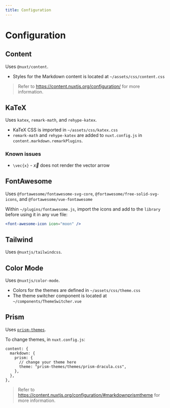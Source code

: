 ```yaml
---
title: Configuration
---
```


# Configuration

## Content

Uses `@nuxt/content`.

- Styles for the Markdown content is located at `~/assets/css/content.css`

> Refer to https://content.nuxtjs.org/configuration/ for more information.

## KaTeX

Uses `katex`, `remark-math`, and `rehype-katex`.

- KaTeX CSS is imported in `~/assets/css/katex.css`
- `remark-math` and `rehype-katex` are added to `nuxt.config.js` in `content.markdown.remarkPlugins`.

### Known issues

- `\vec{x}` - $\vec{x}$ does not render the vector arrow

## FontAwesome

Uses `@fortawesome/fontawesome-svg-core`, `@fortawesome/free-solid-svg-icons`, and `@fortawesome/vue-fontawesome`

Within `~/plugins/fontawesome.js`, import the icons and add to the `library` before using it in any vue file:

```jsx
<font-awesome-icon icon="moon" />
```

## Tailwind

Uses `@nuxtjs/tailwindcss`.

## Color Mode

Uses `@nuxtjs/color-mode`.

- Colors for the themes are defined in `~/assets/css/theme.css`
- The theme switcher component is located at `~/components/ThemeSwitcher.vue`

## Prism

Uses [`prism-themes`](https://www.npmjs.com/package/prism-themes).

To change themes, in `nuxt.config.js`:

```js{1,3-5}[server.js]
content: {
  markdown: {
    prism: {
      // change your theme here
      theme: "prism-themes/themes/prism-dracula.css",
    },
  },
},
```

> Refer to https://content.nuxtjs.org/configuration/#markdownprismtheme for more information.
